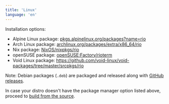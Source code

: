 ```yaml
---
title: 'Linux'
language: 'en'
---
```


Installation options:

- Alpine Linux package: [pkgs.alpinelinux.org/packages?name=rio](https://pkgs.alpinelinux.org/packages?name=rio)
- Arch Linux package: [archlinux.org/packages/extra/x86_64/rio](https://archlinux.org/packages/extra/x86_64/rio)
- Nix package: [NixOS/nixpkgs/rio](https://github.com/NixOS/nixpkgs/blob/nixos-unstable/pkgs/applications/terminal-emulators/rio/default.nix)
- openSUSE package: [openSUSE:Factory/rioterm](https://software.opensuse.org/package/rioterm)
- Void Linux package: https://github.com/void-linux/void-packages/tree/master/srcpkgs/rio

Note: Debian packages (`.deb`) are packaged and released along with [GitHub releases](https://github.com/raphamorim/rio/releases).

In case your distro doesn't have the package manager option listed above, proceed to [build from the source](/docs/install/build-from-source).
